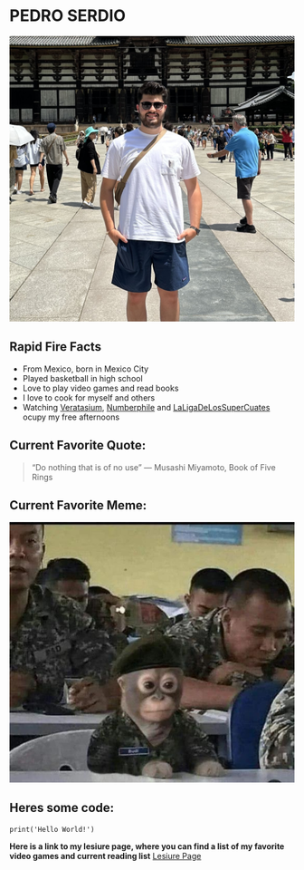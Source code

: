 # PEDRO SERDIO
![image](images/me.jpeg)

## Rapid Fire Facts
- From Mexico, born in Mexico City
- Played basketball in high school
- Love to play video games and read books
- I love to cook for myself and others
- Watching [Veratasium](https://www.youtube.com/@veritasium), [Numberphile](https://www.youtube.com/@numberphile) and [LaLigaDeLosSuperCuates](https://www.youtube.com/@LaLigaDeLosSuperCuates) ocupy my free afternoons

## Current Favorite Quote:
> “Do nothing that is of no use” ― Musashi Miyamoto, Book of Five Rings

## Current Favorite Meme:
![image](images/amry_monke.jpeg)

## Heres some code:
```
print('Hello World!')
```

**Here is a link to my lesiure page, where you can find a list of my favorite video games and current reading list**
[Lesiure Page](lesiure_page.md)
